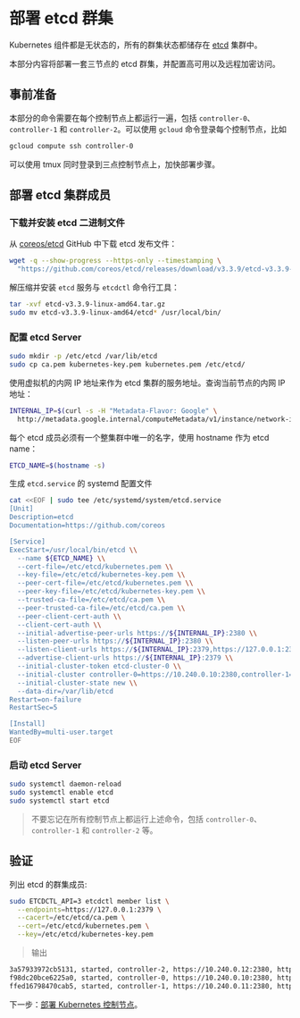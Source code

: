 # 部署 etcd 群集

Kubernetes 组件都是无状态的，所有的群集状态都储存在 [etcd](https://github.com/coreos/etcd) 集群中。

本部分内容将部署一套三节点的 etcd 群集，并配置高可用以及远程加密访问。

## 事前准备

本部分的命令需要在每个控制节点上都运行一遍，包括 `controller-0`、`controller-1` 和 `controller-2`。可以使用 `gcloud` 命令登录每个控制节点，比如

```sh
gcloud compute ssh controller-0
```

可以使用 tmux 同时登录到三点控制节点上，加快部署步骤。

## 部署 etcd 集群成员

### 下载并安装 etcd 二进制文件

从 [coreos/etcd](https://github.com/coreos/etcd) GitHub 中下载 etcd 发布文件：

```sh
wget -q --show-progress --https-only --timestamping \
  "https://github.com/coreos/etcd/releases/download/v3.3.9/etcd-v3.3.9-linux-amd64.tar.gz"
```

解压缩并安装 `etcd` 服务与 `etcdctl` 命令行工具：

```sh
tar -xvf etcd-v3.3.9-linux-amd64.tar.gz
sudo mv etcd-v3.3.9-linux-amd64/etcd* /usr/local/bin/
```

### 配置 etcd Server

```sh
sudo mkdir -p /etc/etcd /var/lib/etcd
sudo cp ca.pem kubernetes-key.pem kubernetes.pem /etc/etcd/
```

使用虚拟机的内网 IP 地址来作为 etcd 集群的服务地址。查询当前节点的内网 IP 地址：

```sh
INTERNAL_IP=$(curl -s -H "Metadata-Flavor: Google" \
  http://metadata.google.internal/computeMetadata/v1/instance/network-interfaces/0/ip)
```

每个 etcd 成员必须有一个整集群中唯一的名字，使用 hostname 作为 etcd name：

```sh
ETCD_NAME=$(hostname -s)
```

生成 `etcd.service` 的 systemd 配置文件

```sh
cat <<EOF | sudo tee /etc/systemd/system/etcd.service
[Unit]
Description=etcd
Documentation=https://github.com/coreos

[Service]
ExecStart=/usr/local/bin/etcd \\
  --name ${ETCD_NAME} \\
  --cert-file=/etc/etcd/kubernetes.pem \\
  --key-file=/etc/etcd/kubernetes-key.pem \\
  --peer-cert-file=/etc/etcd/kubernetes.pem \\
  --peer-key-file=/etc/etcd/kubernetes-key.pem \\
  --trusted-ca-file=/etc/etcd/ca.pem \\
  --peer-trusted-ca-file=/etc/etcd/ca.pem \\
  --peer-client-cert-auth \\
  --client-cert-auth \\
  --initial-advertise-peer-urls https://${INTERNAL_IP}:2380 \\
  --listen-peer-urls https://${INTERNAL_IP}:2380 \\
  --listen-client-urls https://${INTERNAL_IP}:2379,https://127.0.0.1:2379 \\
  --advertise-client-urls https://${INTERNAL_IP}:2379 \\
  --initial-cluster-token etcd-cluster-0 \\
  --initial-cluster controller-0=https://10.240.0.10:2380,controller-1=https://10.240.0.11:2380,controller-2=https://10.240.0.12:2380 \\
  --initial-cluster-state new \\
  --data-dir=/var/lib/etcd
Restart=on-failure
RestartSec=5

[Install]
WantedBy=multi-user.target
EOF
```

### 启动 etcd Server

```sh
sudo systemctl daemon-reload
sudo systemctl enable etcd
sudo systemctl start etcd
```

> 不要忘记在所有控制节点上都运行上述命令，包括 `controller-0`、`controller-1` 和 `controller-2` 等。

## 验证

列出 etcd 的群集成员:

```sh
sudo ETCDCTL_API=3 etcdctl member list \
  --endpoints=https://127.0.0.1:2379 \
  --cacert=/etc/etcd/ca.pem \
  --cert=/etc/etcd/kubernetes.pem \
  --key=/etc/etcd/kubernetes-key.pem
```

> 输出

```sh
3a57933972cb5131, started, controller-2, https://10.240.0.12:2380, https://10.240.0.12:2379
f98dc20bce6225a0, started, controller-0, https://10.240.0.10:2380, https://10.240.0.10:2379
ffed16798470cab5, started, controller-1, https://10.240.0.11:2380, https://10.240.0.11:2379
```

下一步：[部署 Kubernetes 控制节点](08-bootstrapping-kubernetes-controllers.md)。
